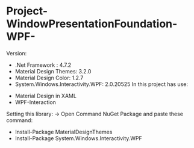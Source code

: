 # Project-WindowPresentationFoundation-WPF-
Version:
- .Net Framework : 4.7.2
- Material Design Themes: 3.2.0
- Material Design Color: 1.2.7
- System.Windows.Interactivity.WPF: 2.0.20525
In this project has use:
+ Material Design in XAML
+ WPF-Interaction

Setting this library:
 -> Open Command NuGet Package and paste these command:
 - Install-Package MaterialDesignThemes
 - Install-Package System.Windows.Interactivity.WPF
